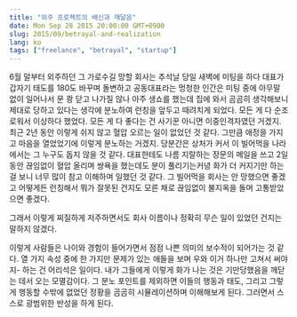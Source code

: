 ```yaml
---
title: "외주 프로젝트의 배신과 깨달음"
date: Mon Sep 28 2015 20:00:00 GMT+0900
slug: 2015/09/betrayal-and-realization
lang: ko
tags: ["freelance", "betrayal", "startup"]
---
```


6월 말부터 외주하던 그 가로수길 망할 회사는 추석날 당일 새벽에 미팅을 하다 대표가 갑자기 태도를 180도 바꾸며 돌변하고 공동대표라는 멍청한 인간은 미팅 중에 아무말 없이 일어나서 문 쾅 닫고 나가질 않나 아주 생쇼를 했는데 집에 와서 곰곰히 생각해보니 제대로 당하고 있다는 생각에 분노하여 런칭을 앞두고 때려치게 되었다. 모든 게 다 순조로워서 이상하다 했었다. 모든 게 다 좋다는 건 사기꾼 아니면 이중인격자였던 거겠지. 최근 2년 동안 이렇게 쉬지 않고 혈압 오르는 일이 없었던 것 같다. 그만큼 애정을 가지고 마음을 열었었기에 이렇게 분노하는 거겠지. 당분간은 상처가 커서 이 빌어먹을 나라에서는 그 누구도 돕지 않을 것 같다. 대표한테도 나름 지랄하는 장문의 메일을 쓰고 2일 동안 끊임없이 혈압 올리며 쌍욕을 했는데도 분이 풀리기는커녕 화가 더 커지기만 하는 걸 보니 너무 많이 참고 이해하며 일했던 것 같다. 그 빌어먹을 회사는 안 망했으면 좋겠고 어떻게든 런칭해서 뭐가 잘못된 건지도 모른 채로 끊임없이 불지옥을 돌며 고통받았으면 좋겠다.

그래서 이렇게 찌질하게 저주하면서도 회사 이름이나 정확히 무슨 일이 있었던 건지는 말하지 않겠다.

이렇게 사람들은 나이와 경험이 들어가면서 점점 나쁜 의미의 보수적이 되어가는 것 같다. 열 가지 속성 중에 한 가지만 문제가 있는 애들을 보며 우와 이거 하나만 고쳐서 써야지- 하는 건 어리석은 일이다. 내가 그들에게 이렇게 화가 나는 것은 기만당했음을 깨닫는 데서 오는 모멸감이다. 그 분노 포인트를 제외하면 이들의 행동과 태도, 그리고 그렇게 행동할 수밖에 없었던 정황을 곰곰히 시뮬레이션하며 이해해보게 된다. 그러면서 스스로 광범위한 반성을 하게 된다.
